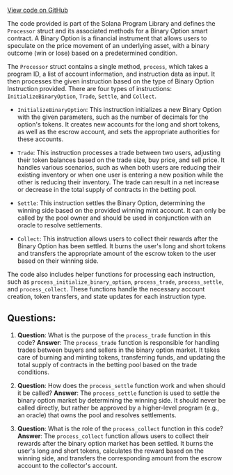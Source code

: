 [View code on GitHub](https://github.com/solana-labs/solana-program-library/binary-option/program/src/processor.rs)

The code provided is part of the Solana Program Library and defines the `Processor` struct and its associated methods for a Binary Option smart contract. A Binary Option is a financial instrument that allows users to speculate on the price movement of an underlying asset, with a binary outcome (win or lose) based on a predetermined condition.

The `Processor` struct contains a single method, `process`, which takes a program ID, a list of account information, and instruction data as input. It then processes the given instruction based on the type of Binary Option Instruction provided. There are four types of instructions: `InitializeBinaryOption`, `Trade`, `Settle`, and `Collect`.

- `InitializeBinaryOption`: This instruction initializes a new Binary Option with the given parameters, such as the number of decimals for the option's tokens. It creates new accounts for the long and short tokens, as well as the escrow account, and sets the appropriate authorities for these accounts.

- `Trade`: This instruction processes a trade between two users, adjusting their token balances based on the trade size, buy price, and sell price. It handles various scenarios, such as when both users are reducing their existing inventory or when one user is entering a new position while the other is reducing their inventory. The trade can result in a net increase or decrease in the total supply of contracts in the betting pool.

- `Settle`: This instruction settles the Binary Option, determining the winning side based on the provided winning mint account. It can only be called by the pool owner and should be used in conjunction with an oracle to resolve settlements.

- `Collect`: This instruction allows users to collect their rewards after the Binary Option has been settled. It burns the user's long and short tokens and transfers the appropriate amount of the escrow token to the user based on their winning side.

The code also includes helper functions for processing each instruction, such as `process_initialize_binary_option`, `process_trade`, `process_settle`, and `process_collect`. These functions handle the necessary account creation, token transfers, and state updates for each instruction type.
## Questions: 
 1. **Question**: What is the purpose of the `process_trade` function in this code?
   **Answer**: The `process_trade` function is responsible for handling trades between buyers and sellers in the binary option market. It takes care of burning and minting tokens, transferring funds, and updating the total supply of contracts in the betting pool based on the trade conditions.

2. **Question**: How does the `process_settle` function work and when should it be called?
   **Answer**: The `process_settle` function is used to settle the binary option market by determining the winning side. It should never be called directly, but rather be approved by a higher-level program (e.g., an oracle) that owns the pool and resolves settlements.

3. **Question**: What is the role of the `process_collect` function in this code?
   **Answer**: The `process_collect` function allows users to collect their rewards after the binary option market has been settled. It burns the user's long and short tokens, calculates the reward based on the winning side, and transfers the corresponding amount from the escrow account to the collector's account.